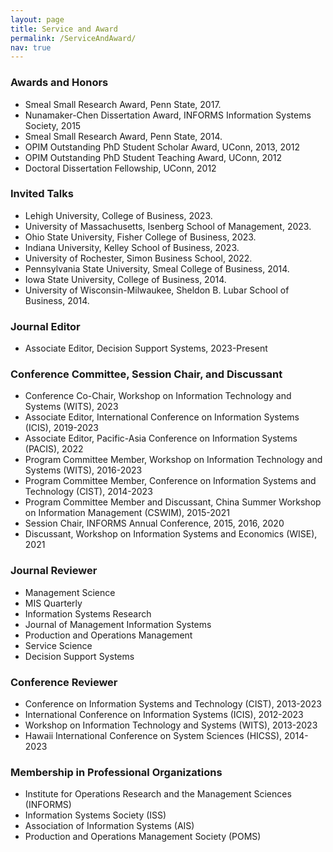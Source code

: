 ```yaml
---
layout: page
title: Service and Award
permalink: /ServiceAndAward/
nav: true
---
```



### Awards and Honors
- Smeal Small Research Award, Penn State, 2017.
- Nunamaker-Chen Dissertation Award, INFORMS Information Systems Society, 2015
- Smeal Small Research Award, Penn State, 2014.
- OPIM Outstanding PhD Student Scholar Award, UConn, 2013, 2012
- OPIM Outstanding PhD Student Teaching Award, UConn, 2012
- Doctoral Dissertation Fellowship, UConn, 2012

### Invited Talks
- Lehigh University, College of Business, 2023.
- University of Massachusetts, Isenberg School of Management, 2023.
- Ohio State University, Fisher College of Business, 2023.
- Indiana University, Kelley School of Business, 2023.
- University of Rochester, Simon Business School, 2022.
- Pennsylvania State University, Smeal College of Business, 2014.
- Iowa State University, College of Business, 2014.
- University of Wisconsin-Milwaukee, Sheldon B. Lubar School of Business, 2014.

### Journal Editor
- Associate Editor, Decision Support Systems, 2023-Present

### Conference Committee, Session Chair, and Discussant
- Conference Co-Chair, Workshop on Information Technology and Systems (WITS), 2023
- Associate Editor, International Conference on Information Systems (ICIS), 2019-2023
- Associate Editor, Pacific-Asia Conference on Information Systems (PACIS), 2022
- Program Committee Member, Workshop on Information Technology and Systems (WITS), 2016-2023
- Program Committee Member, Conference on Information Systems and Technology (CIST), 2014-2023
- Program Committee Member and Discussant, China Summer Workshop on Information Management (CSWIM), 2015-2021
- Session Chair, INFORMS Annual Conference, 2015, 2016, 2020
- Discussant, Workshop on Information Systems and Economics (WISE), 2021

### Journal Reviewer
- Management Science
- MIS Quarterly
- Information Systems Research
- Journal of Management Information Systems
- Production and Operations Management
- Service Science
- Decision Support Systems

### Conference Reviewer
- Conference on Information Systems and Technology (CIST), 2013-2023
- International Conference on Information Systems (ICIS), 2012-2023
- Workshop on Information Technology and Systems (WITS), 2013-2023
- Hawaii International Conference on System Sciences (HICSS), 2014-2023

### Membership in Professional Organizations
- Institute for Operations Research and the Management Sciences (INFORMS)
- Information Systems Society (ISS)
- Association of Information Systems (AIS)
- Production and Operations Management Society (POMS)
